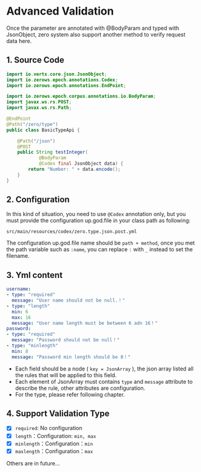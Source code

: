 # Advanced Validation

Once the parameter are annotated with @BodyParam and typed with JsonObject, zero system also support another method to
verify request data here.

## 1. Source Code

```java
import io.vertx.core.json.JsonObject;
import io.zerows.epoch.annotations.Codex;
import io.zerows.epoch.annotations.EndPoint;

import io.zerows.epoch.corpus.annotations.io.BodyParam;
import javax.ws.rs.POST;
import javax.ws.rs.Path;

@EndPoint
@Path("/zero/type")
public class BasicTypeApi {

    @Path("/json")
    @POST
    public String testInteger(
            @BodyParam
            @Codex final JsonObject data) {
        return "Number: " + data.encode();
    }
}
```

## 2. Configuration

In this kind of situation, you need to use `@Codex` annotation only, but you must provide the configuration up.god.file
in your class path as following:

```
src/main/resources/codex/zero.type.json.post.yml
```

The configuration up.god.file name should be `path + method`, once you met the path variable such as `:name`, you can
replace `:` with `_` instead to set the filename.

## 3. Yml content

```yaml
username:
- type: "required"
  message: "User name should not be null.！"
- type: "length"
  min: 6
  max: 16
  message: "User name length must be between 6 adn 16！"
password:
- type: "required"
  message: "Password should not be null！"
- type: "minlength"
  min: 8
  message: "Password min length should be 8！"
```

* Each field should be a node ( `key = JsonArray` ), the json array listed all the rules that will be applied to this
  field.
* Each element of JsonArray must contains `type` and `message` attribute to describe the rule, other attributes are
  configuration.
* For the type, please refer following chapter.

## 4. Support Validation Type

* [x] `required`: No configuration
* [x] `length`：Configuration: `min, max`
* [x] `minlength`：Configuration：`min`
* [x] `maxlength`：Configuration：`max`

Others are in future...
